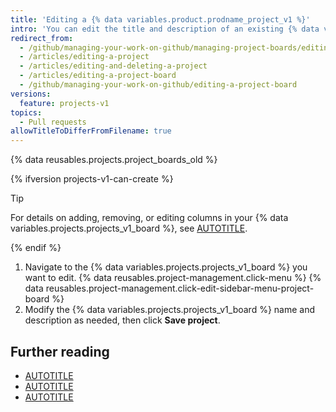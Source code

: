 ```yaml
---
title: 'Editing a {% data variables.product.prodname_project_v1 %}'
intro: 'You can edit the title and description of an existing {% data variables.projects.projects_v1_board %}.'
redirect_from:
  - /github/managing-your-work-on-github/managing-project-boards/editing-a-project-board
  - /articles/editing-a-project
  - /articles/editing-and-deleting-a-project
  - /articles/editing-a-project-board
  - /github/managing-your-work-on-github/editing-a-project-board
versions:
  feature: projects-v1
topics:
  - Pull requests
allowTitleToDifferFromFilename: true
---
```

{% data reusables.projects.project_boards_old %}

{% ifversion projects-v1-can-create %}

> [!TIP]
> For details on adding, removing, or editing columns in your {% data variables.projects.projects_v1_board %}, see [AUTOTITLE](/issues/organizing-your-work-with-project-boards/managing-project-boards/creating-a-project-board).

{% endif %}

1. Navigate to the {% data variables.projects.projects_v1_board %} you want to edit.
{% data reusables.project-management.click-menu %}
{% data reusables.project-management.click-edit-sidebar-menu-project-board %}
1. Modify the {% data variables.projects.projects_v1_board %} name and description as needed, then click **Save project**.

## Further reading

* [AUTOTITLE](/issues/organizing-your-work-with-project-boards/managing-project-boards/about-project-boards)
* [AUTOTITLE](/issues/organizing-your-work-with-project-boards/tracking-work-with-project-boards/adding-issues-and-pull-requests-to-a-project-board)
* [AUTOTITLE](/issues/organizing-your-work-with-project-boards/managing-project-boards/deleting-a-project-board)
